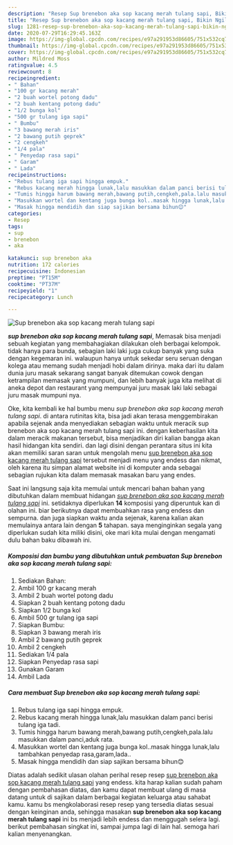 ```yaml
---
description: "Resep Sup brenebon aka sop kacang merah tulang sapi, Bikin Ngiler"
title: "Resep Sup brenebon aka sop kacang merah tulang sapi, Bikin Ngiler"
slug: 1281-resep-sup-brenebon-aka-sop-kacang-merah-tulang-sapi-bikin-ngiler
date: 2020-07-29T16:29:45.163Z
image: https://img-global.cpcdn.com/recipes/e97a291953d86605/751x532cq70/sup-brenebon-aka-sop-kacang-merah-tulang-sapi-foto-resep-utama.jpg
thumbnail: https://img-global.cpcdn.com/recipes/e97a291953d86605/751x532cq70/sup-brenebon-aka-sop-kacang-merah-tulang-sapi-foto-resep-utama.jpg
cover: https://img-global.cpcdn.com/recipes/e97a291953d86605/751x532cq70/sup-brenebon-aka-sop-kacang-merah-tulang-sapi-foto-resep-utama.jpg
author: Mildred Moss
ratingvalue: 4.5
reviewcount: 8
recipeingredient:
- " Bahan"
- "100 gr kacang merah"
- "2 buah wortel potong dadu"
- "2 buah kentang potong dadu"
- "1/2 bunga kol"
- "500 gr tulang iga sapi"
- " Bumbu"
- "3 bawang merah iris"
- "2 bawang putih geprek"
- "2 cengkeh"
- "1/4 pala"
- " Penyedap rasa sapi"
- " Garam"
- " Lada"
recipeinstructions:
- "Rebus tulang iga sapi hingga empuk."
- "Rebus kacang merah hingga lunak,lalu masukkan dalam panci berisi tulang iga tadi."
- "Tumis hingga harum bawang merah,bawang putih,cengkeh,pala.lalu masukkan dalam panci,aduk rata."
- "Masukkan wortel dan kentang juga bunga kol..masak hingga lunak,lalu tambahkan penyedap rasa,garam,lada.."
- "Masak hingga mendidih dan siap sajikan bersama bihun😊"
categories:
- Resep
tags:
- sup
- brenebon
- aka

katakunci: sup brenebon aka 
nutrition: 172 calories
recipecuisine: Indonesian
preptime: "PT15M"
cooktime: "PT37M"
recipeyield: "1"
recipecategory: Lunch

---
```



![Sup brenebon aka sop kacang merah tulang sapi](https://img-global.cpcdn.com/recipes/e97a291953d86605/751x532cq70/sup-brenebon-aka-sop-kacang-merah-tulang-sapi-foto-resep-utama.jpg)

<b><i>sup brenebon aka sop kacang merah tulang sapi</i></b>, Memasak bisa menjadi sebuah kegiatan yang membahagiakan dilakukan oleh berbagai kelompok. tidak hanya para bunda, sebagian laki laki juga cukup banyak yang suka dengan kegemaran ini. walaupun hanya untuk sekedar seru seruan dengan kolega atau memang sudah menjadi hobi dalam dirinya. maka dari itu dalam dunia juru masak sekarang sangat banyak ditemukan cowok dengan ketrampilan memasak yang mumpuni, dan lebih banyak juga kita melihat di aneka depot dan restaurant yang mempunyai juru masak laki laki sebagai juru masak mumpuni nya.



Oke, kita kembali ke hal bumbu menu <i>sup brenebon aka sop kacang merah tulang sapi</i>. di antara rutinitas kita, bisa jadi akan terasa menggembirakan apabila sejenak anda menyediakan sebagian waktu untuk meracik sup brenebon aka sop kacang merah tulang sapi ini. dengan keberhasilan kita dalam meracik makanan tersebut, bisa menjadikan diri kalian bangga akan hasil hidangan kita sendiri. dan lagi disini dengan perantara situs ini kita akan memiliki saran saran untuk mengolah menu <u>sup brenebon aka sop kacang merah tulang sapi</u> tersebut menjadi menu yang endess dan nikmat, oleh karena itu simpan alamat website ini di komputer anda sebagai sebagian rujukan kita dalam memasak masakan baru yang endes.


Saat ini langsung saja kita memulai untuk mencari bahan bahan yang dibutuhkan dalam membuat hidangan <u><i>sup brenebon aka sop kacang merah tulang sapi</i></u> ini. setidaknya diperlukan <b>14</b> komposisi yang diperuntuk kan di olahan ini. biar berikutnya dapat membuahkan rasa yang endess dan sempurna. dan juga siapkan waktu anda sejenak, karena kalian akan memulainya antara lain dengan <b>5</b> tahapan. saya menginginkan segala yang diperlukan sudah kita miliki disini, oke mari kita mulai dengan mengamati dulu bahan baku dibawah ini.

<!--inarticleads1-->

##### Komposisi dan bumbu yang dibutuhkan untuk pembuatan Sup brenebon aka sop kacang merah tulang sapi:

1. Sediakan  Bahan:
1. Ambil 100 gr kacang merah
1. Ambil 2 buah wortel potong dadu
1. Siapkan 2 buah kentang potong dadu
1. Siapkan 1/2 bunga kol
1. Ambil 500 gr tulang iga sapi
1. Siapkan  Bumbu:
1. Siapkan 3 bawang merah iris
1. Ambil 2 bawang putih geprek
1. Ambil 2 cengkeh
1. Sediakan 1/4 pala
1. Siapkan  Penyedap rasa sapi
1. Gunakan  Garam
1. Ambil  Lada




<!--inarticleads2-->

##### Cara membuat Sup brenebon aka sop kacang merah tulang sapi:

1. Rebus tulang iga sapi hingga empuk.
1. Rebus kacang merah hingga lunak,lalu masukkan dalam panci berisi tulang iga tadi.
1. Tumis hingga harum bawang merah,bawang putih,cengkeh,pala.lalu masukkan dalam panci,aduk rata.
1. Masukkan wortel dan kentang juga bunga kol..masak hingga lunak,lalu tambahkan penyedap rasa,garam,lada..
1. Masak hingga mendidih dan siap sajikan bersama bihun😊




Diatas adalah sedikit ulasan olahan perihal resep resep <u>sup brenebon aka sop kacang merah tulang sapi</u> yang endess. kita harap kalian sudah paham dengan pembahasan diatas, dan kamu dapat membuat ulang di masa datang untuk di sajikan dalam berbagai kegiatan keluarga atau sahabat kamu. kamu bs mengkolaborasi resep resep yang tersedia diatas sesuai dengan keinginan anda, sehingga masakan <b>sup brenebon aka sop kacang merah tulang sapi</b> ini bs menjadi lebih endess dan menggugah selera lagi. berikut pembahasan singkat ini, sampai jumpa lagi di lain hal. semoga hari kalian menyenangkan.
